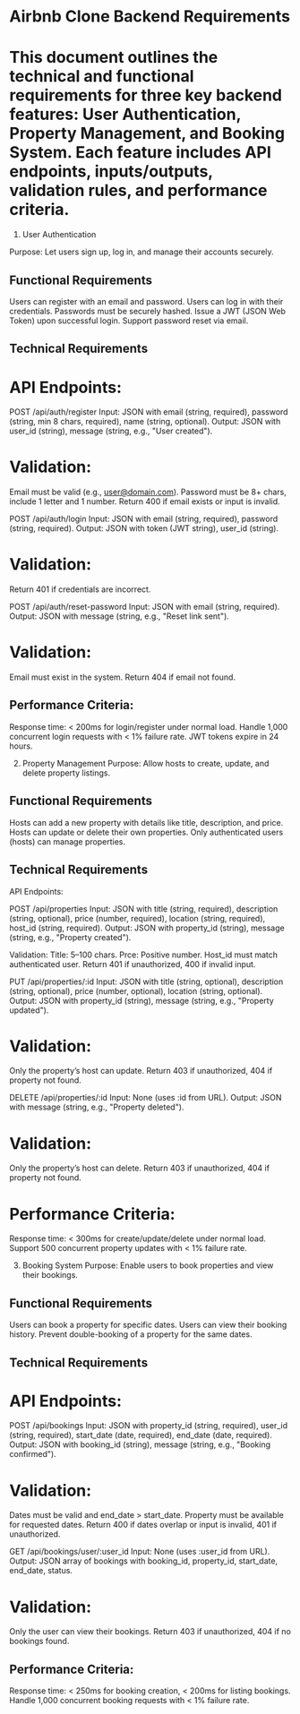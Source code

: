 # Airbnb Clone Backend Requirements

# This document outlines the technical and functional requirements for three key backend features: User Authentication, Property Management, and Booking System. Each feature includes API endpoints, inputs/outputs, validation rules, and performance criteria.

1. User Authentication

Purpose: Let users sign up, log in, and manage their accounts securely.

## Functional Requirements
Users can register with an email and password.
Users can log in with their credentials.
Passwords must be securely hashed.
Issue a JWT (JSON Web Token) upon successful login.
Support password reset via email.

## Technical Requirements


# API Endpoints:
POST /api/auth/register
Input: JSON with email (string, required), password (string, min 8 chars, required), name (string, optional).
Output: JSON with user_id (string), message (string, e.g., "User created").


# Validation:
Email must be valid (e.g., user@domain.com).
Password must be 8+ chars, include 1 letter and 1 number.
Return 400 if email exists or input is invalid.



POST /api/auth/login
Input: JSON with email (string, required), password (string, required).
Output: JSON with token (JWT string), user_id (string).


# Validation:
Return 401 if credentials are incorrect.


POST /api/auth/reset-password
Input: JSON with email (string, required).
Output: JSON with message (string, e.g., "Reset link sent").

# Validation:
Email must exist in the system.
Return 404 if email not found.

## Performance Criteria:
Response time: < 200ms for login/register under normal load.
Handle 1,000 concurrent login requests with < 1% failure rate.
JWT tokens expire in 24 hours.

2. Property Management
Purpose: Allow hosts to create, update, and delete property listings.

## Functional Requirements
Hosts can add a new property with details like title, description, and price.
Hosts can update or delete their own properties.
Only authenticated users (hosts) can manage properties.

## Technical Requirements
API Endpoints:

POST /api/properties
Input: JSON with title (string, required), description (string, optional), price (number, required), location (string, required), host_id (string, required).
Output: JSON with property_id (string), message (string, e.g., "Property created").

Validation:
Title: 5–100 chars.
Prce: Positive number.
Host_id must match authenticated user.
Return 401 if unauthorized, 400 if invalid input.

PUT /api/properties/:id
Input: JSON with title (string, optional), description (string, optional), price (number, optional), location (string, optional).
Output: JSON with property_id (string), message (string, e.g., "Property updated").

# Validation:
Only the property’s host can update.
Return 403 if unauthorized, 404 if property not found.



DELETE /api/properties/:id
Input: None (uses :id from URL).
Output: JSON with message (string, e.g., "Property deleted").

# Validation:
Only the property’s host can delete.
Return 403 if unauthorized, 404 if property not found.

# Performance Criteria:
Response time: < 300ms for create/update/delete under normal load.
Support 500 concurrent property updates with < 1% failure rate.

3. Booking System
Purpose: Enable users to book properties and view their bookings.

## Functional Requirements

Users can book a property for specific dates.
Users can view their booking history.
Prevent double-booking of a property for the same dates.

## Technical Requirements

# API Endpoints:
POST /api/bookings
Input: JSON with property_id (string, required), user_id (string, required), start_date (date, required), end_date (date, required).
Output: JSON with booking_id (string), message (string, e.g., "Booking confirmed").

# Validation:
Dates must be valid and end_date > start_date.
Property must be available for requested dates.
Return 400 if dates overlap or input is invalid, 401 if unauthorized.

GET /api/bookings/user/:user_id
Input: None (uses :user_id from URL).
Output: JSON array of bookings with booking_id, property_id, start_date, end_date, status.

# Validation:
Only the user can view their bookings.
Return 403 if unauthorized, 404 if no bookings found.

## Performance Criteria:
Response time: < 250ms for booking creation, < 200ms for listing bookings.
Handle 1,000 concurrent booking requests with < 1% failure rate.